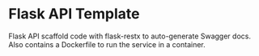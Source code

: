# Flask API Template

Flask API scaffold code with flask-restx to auto-generate Swagger docs. Also contains a Dockerfile to run the service in a container.
